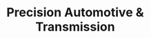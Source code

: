 ---
title: "Precision Automotive & Transmission"
url: /paris/precision-automotive-and-transmission/
shop: car repair
---